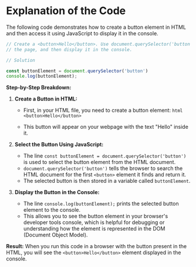 
# Explanation of the Code

The following code demonstrates how to create a button element in HTML and then access it using JavaScript to display it in the console.

```javascript
// Create a <button>Hello</button>. Use document.querySelector('button') to get the button from 
// the page, and then display it in the console. 

// Solution 

const buttonElement = document.querySelector('button')
console.log(buttonElement);
```

**Step-by-Step Breakdown:**

1. **Create a Button in HTML:**
   - First, in your HTML file, you need to create a button element:
    ``html
   <button>Hello</button>
   ``

   - This button will appear on your webpage with the text "Hello" inside it.

2. **Select the Button Using JavaScript:**
   - The line `const buttonElement = document.querySelector('button')` is used to select the button element from the HTML document.
   - `document.querySelector('button')` tells the browser to search the HTML document for the first `<button>` element it finds and return it.
   - The selected button is then stored in a variable called `buttonElement`.

3. **Display the Button in the Console:**
   - The line `console.log(buttonElement);` prints the selected button element to the console.
   - This allows you to see the button element in your browser's developer tools console, which is helpful for debugging or understanding how the element is represented in the DOM (Document Object Model).

**Result:**
When you run this code in a browser with the button present in the HTML, you will see the `<button>Hello</button>` element displayed in the console.
